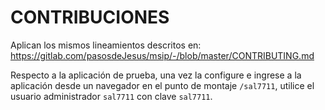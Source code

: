 # CONTRIBUCIONES

Aplican los mismos lineamientos descritos en:
<https://gitlab.com/pasosdeJesus/msip/-/blob/master/CONTRIBUTING.md>

Respecto a la aplicación de prueba, una vez la configure e ingrese 
a la aplicación desde un navegador en el punto de montaje `/sal7711`,
utilice el usuario administrador `sal7711` con clave `sal7711`.



